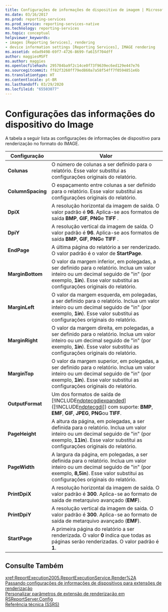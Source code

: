 ```yaml
---
title: Configurações de informações de dispositivo de imagem | Microsoft Docs
ms.date: 03/16/2017
ms.prod: reporting-services
ms.prod_service: reporting-services-native
ms.technology: reporting-services
ms.topic: conceptual
helpviewer_keywords:
- images [Reporting Services], rendering
- device information settings [Reporting Services], IMAGE rendering
ms.assetid: edad9498-69f7-4726-8699-fa615f704dff
author: maggiesMSFT
ms.author: maggies
ms.openlocfilehash: 295784ba9f2c14ce0f73f9639ec6ed129e447e76
ms.sourcegitcommit: ff82f3260ff79ed860a7a58f54ff7f0594851e6b
ms.translationtype: HT
ms.contentlocale: pt-BR
ms.lasthandoff: 03/29/2020
ms.locfileid: "65503077"
---
```

# <a name="image-device-information-settings"></a>Configurações das informações do dispositivo do Image
  A tabela a seguir lista as configurações de informações de dispositivo para renderização no formato do IMAGE.  
  
|Configuração|Valor|  
|-------------|-----------|  
|**Colunas**|O número de colunas a ser definido para o relatório. Esse valor substitui as configurações originais do relatório.|  
|**ColumnSpacing**|O espaçamento entre colunas a ser definido para o relatório. Esse valor substitui as configurações originais do relatório.|  
|**DpiX**|A resolução horizontal da imagem de saída. O valor padrão é **96**. Aplica-se aos formatos de saída **BMP**, **GIF**, **PNG**e **TIFF** .|  
|**DpiY**|A resolução vertical da imagem de saída. O valor padrão é **96**. Aplica-se aos formatos de saída **BMP**, **GIF**, **PNG**e **TIFF** .|  
|**EndPage**|A última página do relatório a ser renderizado. O valor padrão é o valor de **StartPage**.|  
|**MarginBottom**|O valor da margem inferior, em polegadas, a ser definido para o relatório. Inclua um valor inteiro ou um decimal seguido de "in" (por exemplo, **1in**). Esse valor substitui as configurações originais do relatório.|  
|**MarginLeft**|O valor da margem esquerda, em polegadas, a ser definido para o relatório. Inclua um valor inteiro ou um decimal seguido de "in" (por exemplo, **1in**). Esse valor substitui as configurações originais do relatório.|  
|**MarginRight**|O valor da margem direita, em polegadas, a ser definido para o relatório. Inclua um valor inteiro ou um decimal seguido de "in" (por exemplo, **1in**). Esse valor substitui as configurações originais do relatório.|  
|**MarginTop**|O valor da margem superior, em polegadas, a ser definido para o relatório. Inclua um valor inteiro ou um decimal seguido de "in" (por exemplo, **1in**). Esse valor substitui as configurações originais do relatório.|  
|**OutputFormat**|Um dos formatos de saída de [!INCLUDE[ndptecgdiexpanded](../includes/ndptecgdiexpanded-md.md)] ([!INCLUDE[ndptecgdi](../includes/ndptecgdi-md.md)]) com suporte: **BMP**, **EMF**, **GIF**, **JPEG**, **PNG**ou **TIFF**.|  
|**PageHeight**|A altura da página, em polegadas, a ser definida para o relatório. Inclua um valor inteiro ou um decimal seguido de "in" (por exemplo, **11in**). Esse valor substitui as configurações originais do relatório.|  
|**PageWidth**|A largura da página, em polegadas, a ser definida para o relatório. Inclua um valor inteiro ou um decimal seguido de "in" (por exemplo, **8,5in**). Esse valor substitui as configurações originais do relatório.|  
|**PrintDpiX**|A resolução horizontal da imagem de saída. O valor padrão é **300**. Aplica-se ao formato de saída de metarquivo avançado (**EMF**).|  
|**PrintDpiY**|A resolução vertical da imagem de saída. O valor padrão é **300**. Aplica-se ao formato de saída de metarquivo avançado (**EMF**).|  
|**StartPage**|A primeira página do relatório a ser renderizada. O valor **0** indica que todas as páginas serão renderizadas. O valor padrão é **1**.|  
  
## <a name="see-also"></a>Consulte Também  
 <xref:ReportExecution2005.ReportExecutionService.Render%2A>   
 [Passando configurações de informações de dispositivos para extensões de renderização](../reporting-services/report-server-web-service/net-framework/passing-device-information-settings-to-rendering-extensions.md)   
 [Personalizar parâmetros de extensão de renderização em RSReportServer.Config](../reporting-services/customize-rendering-extension-parameters-in-rsreportserver-config.md)   
 [Referência técnica &#40;SSRS&#41;](../reporting-services/technical-reference-ssrs.md)  
  
  
